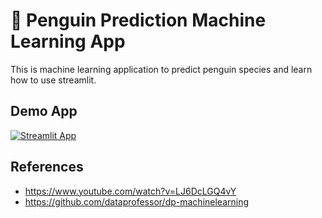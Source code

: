 # 🐧 Penguin Prediction Machine Learning App

This is machine learning application to predict penguin species and learn how to use streamlit.

## Demo App

[![Streamlit App](https://static.streamlit.io/badges/streamlit_badge_black_white.svg)](https://penguin-prediction-ml-app.streamlit.app/)

## References
- <a href='https://www.youtube.com/watch?v=LJ6DcLGQ4vY' target="_blank"> https://www.youtube.com/watch?v=LJ6DcLGQ4vY </a>
- <a href='https://github.com/dataprofessor/dp-machinelearning' target="_blank"> https://github.com/dataprofessor/dp-machinelearning </a>
